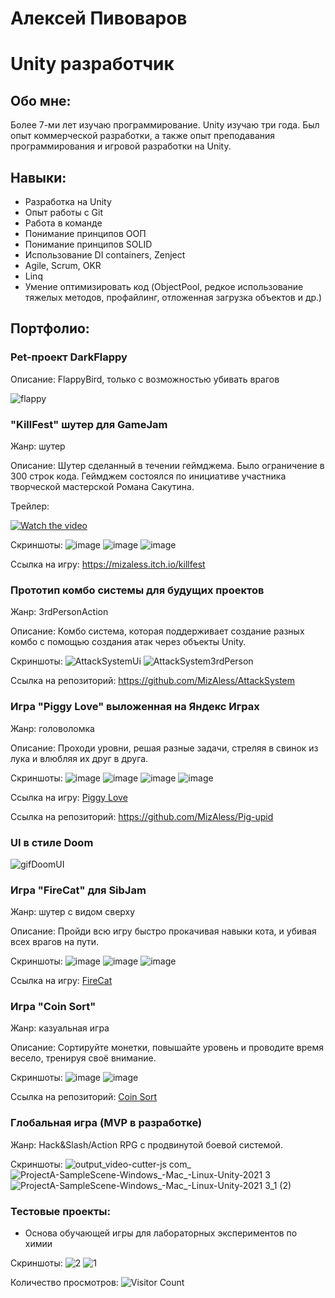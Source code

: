 # Алексей Пивоваров

# Unity разработчик

## Обо мне:
Более 7-ми лет изучаю программирование. Unity изучаю три года. Был опыт коммерческой разработки, а также опыт преподавания программирования и игровой разработки на Unity. 

## Навыки:
- Разработка на Unity
- Опыт работы с Git
- Работа в команде
- Понимание принципов ООП
- Понимание принципов SOLID
- Использование DI containers, Zenject
- Agile, Scrum, OKR
- Linq
- Умение оптимизировать код (ObjectPool, редкое использование тяжелых методов, профайлинг, отложенная загрузка объектов и др.)
 
## Портфолио:

### Pet-проект DarkFlappy

Описание: FlappyBird, только с возможностью убивать врагов

![flappy](https://github.com/MizAless/TestGif/blob/main/flappy.gif)

### "KillFest" шутер для GameJam

Жанр: шутер

Описание: Шутер сделанный в течении геймджема. Было ограничение в 300 строк кода. Геймджем состоялся по инициативе участника творческой мастерской Романа Сакутина.

Трейлер:

[![Watch the video](https://img.youtube.com/vi/DdJbpqrDZkc/0.jpg)](https://www.youtube.com/watch?v=DdJbpqrDZkc)

Скриншоты:
![image](https://github.com/user-attachments/assets/411b2708-0383-4592-8b92-e630bb96e2e1)
![image](https://github.com/user-attachments/assets/ce9b43c6-647d-4989-be33-e6634825f9f5)
![image](https://github.com/user-attachments/assets/549e719c-ec43-45cf-90dc-5fe5203853ce)

Ссылка на игру:
https://mizaless.itch.io/killfest

### Прототип комбо системы для будущих проектов

Жанр: 3rdPersonAction

Описание: Комбо система, которая поддерживает создание разных комбо с помощью создания атак через объекты Unity.

Скриншоты:
![AttackSystemUi](https://github.com/user-attachments/assets/352a29f3-e6b9-4568-912a-7d2ad84ef118)
![AttackSystem3rdPerson](https://github.com/user-attachments/assets/b300b15a-4a33-4339-aaf0-3c60ed62ba48)

Ссылка на репозиторий:
https://github.com/MizAless/AttackSystem

### Игра "Piggy Love" выложенная на Яндекс Играх

Жанр: головоломка

Описание: Проходи уровни, решая разные задачи, стреляя в свинок из лука и влюбляя их друг в друга.

Скриншоты:
![image](https://github.com/MizAless/MizAless/assets/44200635/d4c13656-e83f-4267-ac0c-69e311ce2b7e)
![image](https://github.com/MizAless/MizAless/assets/44200635/d47313ae-ac23-4e0f-ab46-89625aba6e4a)
![image](https://github.com/MizAless/MizAless/assets/44200635/a5d8be42-a833-4aee-a39e-ed26f6b09c78)
![image](https://github.com/MizAless/MizAless/assets/44200635/dfa8d180-49e1-47de-9460-09200921112e)


Ссылка на игру: [Piggy Love](https://yandex.ru/games/app/294450)

Ссылка на репозиторий: https://github.com/MizAless/Pig-upid

### UI в стиле Doom

![gifDoomUI](https://github.com/user-attachments/assets/79515f04-2069-449b-a0e8-8852c383b8ec)

### Игра "FireCat" для SibJam

Жанр: шутер с видом сверху

Описание: Пройди всю игру быстро прокачивая навыки кота, и убивая всех врагов на пути.

Скриншоты:
![image](https://github.com/MizAless/MizAless/assets/44200635/a3d28e40-29bd-48fb-a4b1-8f04cd4c7e8d)
![image](https://github.com/MizAless/MizAless/assets/44200635/fd3195fe-5696-457b-b37c-2b278db5bb00)
![image](https://github.com/MizAless/MizAless/assets/44200635/063714ab-fa1a-4729-a50e-a2f853595e81)

Ссылка на игру: [FireCat](https://evohox.itch.io/firecat)

### Игра "Coin Sort"

Жанр: казуальная игра

Описание: Сортируйте монетки, повышайте уровень и проводите время весело, тренируя своё внимание.

Скриншоты:
![image](https://github.com/MizAless/MizAless/assets/44200635/93e01b69-6588-4c22-aac5-fc3a31a8793c)
![image](https://github.com/MizAless/MizAless/assets/44200635/40ceeb7e-775c-4a7c-aad0-ad9a24c4e0b2)

Ссылка на репозиторий: [Coin Sort](https://github.com/MizAless/CoinSort)

### Глобальная игра (MVP в разработке)

Жанр: Hack&Slash/Action RPG с продвинутой боевой системой.

Скриншоты:
![output_video-cutter-js com_](https://github.com/MizAless/MizAless/assets/44200635/de3bd383-f570-457d-a028-23947e79f6cf)
![ProjectA-SampleScene-Windows_-Mac_-Linux-Unity-2021 3](https://github.com/MizAless/MizAless/assets/44200635/c4d3c5a1-ca89-4c59-8315-12324d54d43a)
![ProjectA-SampleScene-Windows_-Mac_-Linux-Unity-2021 3_1 (2)](https://github.com/MizAless/MizAless/assets/44200635/cb415550-2d12-4c16-8c50-88da0d4eece1)


### Тестовые проекты:

- Основа обучающей игры для лабораторных экспериментов по химии

Скриншоты:
![2](https://github.com/MizAless/MizAless/assets/44200635/2deb6d39-23d7-4ecd-8bc0-fd7cd88ed3bc)
![1](https://github.com/MizAless/MizAless/assets/44200635/16176c29-6b8c-41fb-9527-31b4fccd1d7a)

Количество просмотров:
![Visitor Count](https://profile-counter.glitch.me/MizAless/count.svg)


